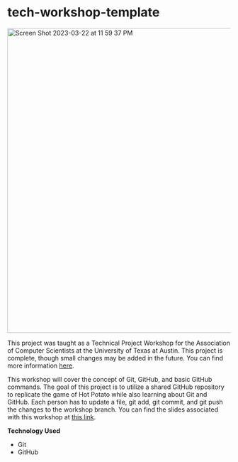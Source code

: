 # tech-workshop-template
<img width="687" alt="Screen Shot 2023-03-22 at 11 59 37 PM" src="https://user-images.githubusercontent.com/91110018/227107829-61dbe774-c069-4cbd-97fc-dd3eff3b8d84.png">

This project was taught as a Technical Project Workshop for the Association of Computer Scientists at the University of Texas at Austin. This project is complete, though small changes may be added in the future. You can find more information [here](https://shaded-nigella-ee4.notion.site/Technical-Workshops-f5b3950311e34a1c85e84a4b89cb7702).  <br />

This workshop will cover the concept of Git, GitHub, and basic GitHub commands. The goal of this project is to utilize a shared GitHub repository to replicate the game of Hot Potato while also learning about Git and GitHub. Each person has to update a file, git add, git commit, and git push the changes to the workshop branch. You can find the slides associated with this workshop at [this link](https://docs.google.com/presentation/d/1dGB2oIzAOJ1rFKQ3t8h0jFwCBC9I124MVJOdl0w0xso/edit?usp=sharing).  <br />
  
__Technology Used__
+ Git
+ GitHub
